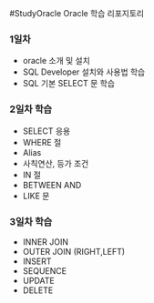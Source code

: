 #StudyOracle
Oracle 학습 리포지토리

### 1일차
- oracle 소개 및 설치
- SQL Developer 설치와 사용법 학습
- SQL 기본 SELECT 문 학습


### 2일차 학습
- SELECT 응용
- WHERE 절 
- Alias
- 사칙연산, 등가 조건
- IN 절
- BETWEEN AND
- LIKE 문


### 3일차 학습
 - INNER JOIN 
 - OUTER JOIN (RIGHT,LEFT)
 - INSERT
 - SEQUENCE
 - UPDATE
 - DELETE
